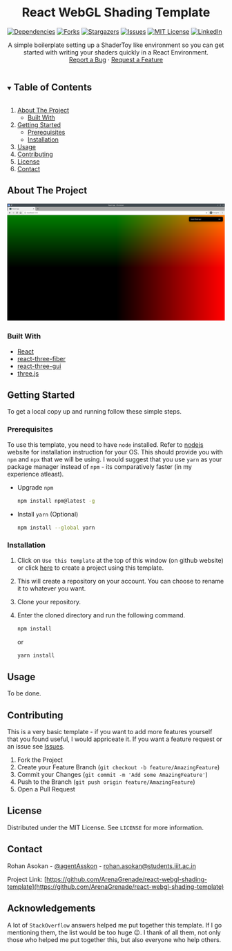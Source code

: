 <br />
<p align="center">
  <h1 align="center">React WebGL Shading Template</h1>
</p>

[![Dependencies][dependencies-shield]][dependencies-url]
[![Forks][forks-shield]][forks-url]
[![Stargazers][stars-shield]][stars-url]
[![Issues][issues-shield]][issues-url]
[![MIT License][license-shield]][license-url]
[![LinkedIn][linkedin-shield]][linkedin-url]
<!--[![Contributors][contributors-shield]][contributors-url]-->

<p align="center">
A simple boilerplate setting up a ShaderToy like environment so you can get started with writing your shaders quickly in a React Environment.
<br />
<a href="https://github.com/ArenaGrenade/react-webgl-shading-template/issues">Report a Bug</a>
·
<a href="https://github.com/ArenaGrenade/react-webgl-shading-template/issues">Request a Feature</a>
</p>

<details open="open">
  <summary><h2 style="display: inline-block">Table of Contents</h2></summary>
  <ol>
    <li>
      <a href="#about-the-project">About The Project</a>
      <ul>
        <li><a href="#built-with">Built With</a></li>
      </ul>
    </li>
    <li>
      <a href="#getting-started">Getting Started</a>
      <ul>
        <li><a href="#prerequisites">Prerequisites</a></li>
        <li><a href="#installation">Installation</a></li>
      </ul>
    </li>
    <li><a href="#usage">Usage</a></li>
    <li><a href="#contributing">Contributing</a></li>
    <li><a href="#license">License</a></li>
    <li><a href="#contact">Contact</a></li>
  </ol>
</details>

## About The Project

![Product Name Screen Shot][product-screenshot]



### Built With

* [React](https://reactjs.org/)
* [react-three-fiber](https://github.com/pmndrs/react-three-fiber)
* [react-three-gui](https://github.com/birkir/react-three-gui)
* [three.js](https://threejs.org/)

## Getting Started

To get a local copy up and running follow these simple steps.

### Prerequisites

To use this template, you need to have `node` installed. Refer to [nodejs](https://nodejs.org/en/download/) website for installation instruction for your OS. This should provide you with `npm` and `npx` that we will be using. I would suggest that you use `yarn` as your package manager instead of `npm` - its comparatively faster (in my experience atleast).

* Upgrade `npm`

    ```sh
    npm install npm@latest -g
    ```

* Install `yarn` (Optional)

    ```sh
    npm install --global yarn
    ```

### Installation

1. Click on `Use this template` at the top of this window (on github website) or click [here](https://github.com/ArenaGrenade/react-webgl-shading-template/generate) to create a project using this template.

2. This will create a repository on your account. You can choose to rename it to whatever you want.

3. Clone your repository.

4. Enter the cloned directory and run the following command.

   ```sh
   npm install
   ```

   or

   ```sh
   yarn install
   ```

## Usage

To be done.

## Contributing

This is a very basic template - if you want to add more features yourself that you found useful, I would appriceate it. If you want a feature request or an issue see [Issues](https://github.com/ArenaGrenade/react-webgl-shading-template/issues).

1. Fork the Project
2. Create your Feature Branch (`git checkout -b feature/AmazingFeature`)
3. Commit your Changes (`git commit -m 'Add some AmazingFeature'`)
4. Push to the Branch (`git push origin feature/AmazingFeature`)
5. Open a Pull Request

## License

Distributed under the MIT License. See `LICENSE` for more information.

## Contact

Rohan Asokan - [@agentAsskon](https://twitter.com/@agentAsskon) - rohan.asokan@students.iiit.ac.in

Project Link: [https://github.com/ArenaGrenade/react-webgl-shading-template](https://github.com/ArenaGrenade/react-webgl-shading-template)

## Acknowledgements

A lot of `StackOverflow` answers helped me put together this template. If I go mentioning them, the list would be too huge :wink:. I thank of all them, not only those who helped me put together this, but also everyone who help others.

<!-- MARKDOWN LINKS & IMAGES -->
<!-- https://www.markdownguide.org/basic-syntax/#reference-style-links -->
<!--Contributors-->
[contributors-shield]: https://img.shields.io/github/contributors/ArenaGrenade/react-webgl-shading-template.svg?style=for-the-badge
[contributors-url]: https://github.com/ArenaGrenade/react-webgl-shading-template/graphs/contributors

<!--Forks-->
[forks-shield]: https://img.shields.io/github/forks/ArenaGrenade/react-webgl-shading-template.svg?style=for-the-badge
[forks-url]: https://github.com/ArenaGrenade/react-webgl-shading-template/network/members

<!--Stars-->
[stars-shield]: https://img.shields.io/github/stars/ArenaGrenade/react-webgl-shading-template.svg?style=for-the-badge
[stars-url]: https://github.com/ArenaGrenade/react-webgl-shading-template/stargazers

<!--Dependencies-->
[dependencies-shield]: https://img.shields.io/depfu/ArenaGrenade/react-webgl-shading-template.svg?style=for-the-badge
[dependencies-url]: https://github.com/ArenaGrenade/react-webgl-shading-template/network/dependencies

<!--Issues-->
[issues-shield]: https://img.shields.io/github/issues/ArenaGrenade/react-webgl-shading-template.svg?style=for-the-badge
[issues-url]: https://github.com/ArenaGrenade/react-webgl-shading-template/issues

<!--License-->
[license-shield]: https://img.shields.io/github/license/ArenaGrenade/react-webgl-shading-template.svg?style=for-the-badge
[license-url]: https://github.com/ArenaGrenade/react-webgl-shading-template/blob/main/LICENSE

<!--Linkedin-->
[linkedin-shield]: https://img.shields.io/badge/-LinkedIn-black.svg?style=for-the-badge&logo=linkedin&colorB=555
[linkedin-url]: https://linkedin.com/in/rohan-asokan

<!--Project Image-->
[product-screenshot]: ./images/project-screenshot.png
